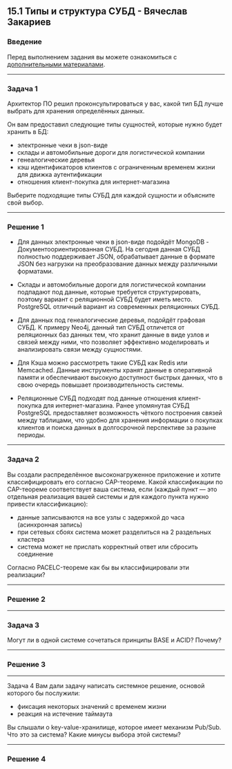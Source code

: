 ## 15.1 Типы и структура СУБД - Вячеслав Закариев

### Введение

Перед выполнением задания вы можете ознакомиться с [дополнительными материалами](https://github.com/netology-code/virt-homeworks/tree/virt-11/additional).

---

### Задача 1

Архитектор ПО решил проконсультироваться у вас, какой тип БД лучше выбрать для хранения определённых данных.

Он вам предоставил следующие типы сущностей, которые нужно будет хранить в БД:

- электронные чеки в json-виде
- склады и автомобильные дороги для логистической компании
- генеалогические деревья
- кэш идентификаторов клиентов с ограниченным временем жизни для движка аутентификации
- отношения клиент-покупка для интернет-магазина

Выберите подходящие типы СУБД для каждой сущности и объясните свой выбор.

---

### Решение  1

- Для данных электронные чеки в json-виде подойдёт MongoDB - Документоориентированная СУБД. На сегодня данная СУБД полностью поддерживает JSON, обрабатывает данные в формате JSON без нагрузки на преобразование данных между различными форматами.

- Склады и автомобильные дороги для логистической компании подпадают под данные, которые требуется структурировать, поэтому вариант с реляционной СУБД будет иметь место. PostgreSQL отличный вариант из современных реляционных СУБД.

- Для данных под генеалогические деревья, подойдёт графовая СУБД. К примеру Neo4j, данный тип СУБД отличется от реляционных баз данных тем, что хранит данные в виде узлов и связей между ними, что позволяет эффективно моделировать и анализировать связи между сущностями.

- Для Кэша можно рассмотреть такие СУБД как Redis или Memcached. Данные инструменты хранят данные в оперативной памяти и обеспечивают высокую доступност быстрых данных, что в свою очередь повышает производительность системы.

- Реляционные СУБД подходят под данные отношения клиент-покупка для интернет-магазина. Ранее упомянутая СУБД PostgreSQL предоставляет возможность чёткого построения связей между таблицами, что удобно для хранения информации о покупках клиентов и поиска данных в долгосрочной перспективе за разыне периоды.

---

### Задача 2

Вы создали распределённое высоконагруженное приложение и хотите классифицировать его согласно CAP-теореме. Какой классификации по CAP-теореме соответствует ваша система, если (каждый пункт — это отдельная реализация вашей системы и для каждого пункта нужно привести классификацию):

- данные записываются на все узлы с задержкой до часа (асинхронная запись)
- при сетевых сбоях система может разделиться на 2 раздельных кластера
- система может не прислать корректный ответ или сбросить соединение

Согласно PACELC-теореме как бы вы классифицировали эти реализации?

---

### Решение  2

---

### Задача 3

Могут ли в одной системе сочетаться принципы BASE и ACID? Почему?

---

### Решение  3

---

Задача 4
Вам дали задачу написать системное решение, основой которого бы послужили:

- фиксация некоторых значений с временем жизни
- реакция на истечение таймаута

Вы слышали о key-value-хранилище, которое имеет механизм Pub/Sub. Что это за система? Какие минусы выбора этой системы?

---

### Решение  4
